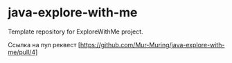 # java-explore-with-me
Template repository for ExploreWithMe project.

Ссылка на пул реквест
[https://github.com/Mur-Muring/java-explore-with-me/pull/4]
